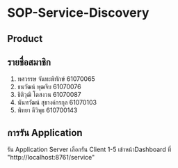 # SOP-Service-Discovery

## Product

## รายชื่อสมาชิก
  1. ทศวรรษ จันทะพิทักษ์ 61070065
  2. ธนวัฒน์ พุฒจีบ 61070076
  3. ธิติวุฒิ โตสงวน 61070087
  4. นันทวัฒน์ สุธางค์กรกุล 61070103
  5. พิทยา ดีวิพุธ 610700143

## การรัน Application
  รัน Application Server
  เลือกรัน Client 1-5
  เข้าหน้าDashboard ที่ "http://localhost:8761/service" 
